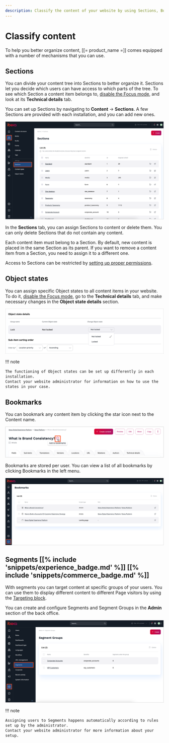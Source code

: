 ```yaml
---
description: Classify the content of your website by using Sections, Bookmarks, Segments, and so on.
---
```


# Classify content

To help you better organize content, [[= product_name =]] comes equipped with a number of mechanisms that you can use.

## Sections

You can divide your content tree into Sections to better organize it.
Sections let you decide which users can have access to which parts of the tree.
To see which Section a content item belongs to, [disable the Focus mode](../../getting_started/discover_ui.md#disable-focus-mode), and look at its **Technical details** tab.

You can set up Sections by navigating to **Content** -> **Sections**.
A few Sections are provided with each installation, and you can add new ones.

![List of Sections](img/sections.png "List of Sections")

In the **Sections** tab, you can assign Sections to content or delete them.
You can only delete Sections that do not contain any content.

Each content item must belong to a Section. By default, new content is placed in the same Section as its parent.
If you want to remove a content item from a Section, you need to assign it to a different one.

Access to Sections can be restricted by [setting up proper permissions](../../permission_management/work_with_permissions.md).

## Object states

You can assign specific Object states to all content items in your website.
To do it, [disable the Focus mode](../../getting_started/discover_ui.md#disable-focus-mode), go to the **Technical details** tab, and make necessary changes in the **Object state details** section.

![Object state details](img/object_state_details.png)

!!! note

    The functioning of Object states can be set up differently in each installation.
    Contact your website administrator for information on how to use the states in your case.

## Bookmarks

You can bookmark any content item by clicking the star icon next to the Content name.

![Bookmark icon](img/bookmark_icon.png)

Bookmarks are stored per user. You can view a list of all bookmarks by clicking Bookmarks in the left menu.

![Bookmark screen](img/bookmarks.png)

## Segments [[% include 'snippets/experience_badge.md' %]] [[% include 'snippets/commerce_badge.md' %]]

With segments you can target content at specific groups of your users.
You can use them to display different content to different Page visitors by using the [Targeting block](create_edit_pages.md#targeting-block).

You can create and configure Segments and Segment Groups in the **Admin** section of the back office.

![Segment groups](img/admin_panel_segment_groups.png "Segment groups")

!!! note

    Assigning users to Segments happens automatically according to rules set up by the administrator.
    Contact your website administrator for more information about your setup.

